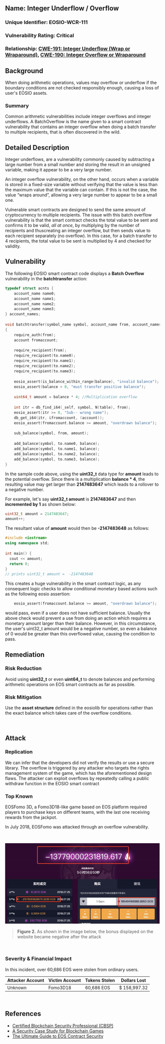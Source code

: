<br/>

## Name: Integer Underflow / Overflow

### Unique Identifier: EOSIO-WCR-111

### Vulnerability Rating: Critical

### Relationship: [CWE-191: Integer Underflow (Wrap or Wraparound)](https://cwe.mitre.org/data/definitions/191.html), [CWE-190: Integer Overflow or Wraparound](https://cwe.mitre.org/data/definitions/190.html)

## Background

When doing arithmetic operations, values may overflow or underflow if the boundary conditions are not checked responsibly enough, causing a loss of user's EOSIO assets.

### Summary

Common arithmetic vulnerabilities include integer overflows and integer underflows. A BatchOverflow is the name given to a smart contract vulnerability that contains an integer overflow when doing a batch transfer to multiple recipients, that is often discovered in the wild.

## Detailed Description

Integer underflows, are a vulnerability commonly caused by subtracting a large number from a small number and storing the result in an unsigned variable, making it appear to be a very large number.

An integer overflow vulnerability, on the other hand, occurs when a variable is stored in a fixed-size variable without verifying that the value is less than the maximum value that the variable can contain. If this is not the case, the value “wraps around”, allowing a very large number to appear to be a small one.

Vulnerable smart contracts are designed to send the same amount of cryptocurrency to multiple recipients. The issue with this batch overflow vulnerability is that the smart contract checks the total value to be sent and confirms it to be valid, _all at once_, by multiplying by the number of recipients and thuscreating an integer overflow, but then sends value to each recipient separately (no overflow). In this case, for a batch transfer to 4 recipients, the total value to be sent is multiplied by 4 and checked for validity.

## Vulnerability

The following EOSIO smart contract code displays a **Batch Overflow** vulnerability in the **batchtransfer** action:

```c++
typedef struct acnts {
    account_name name0;
    account_name name1;
    account_name name2;
    account_name name3;
} account_names;

void batchtransfer(symbol_name symbol, account_name from, account_names to, uint64_t balance)
{
    require_auth(from);
    account fromaccount;

    require_recipient(from);
    require_recipient(to.name0);
    require_recipient(to.name1);
    require_recipient(to.name2);
    require_recipient(to.name3);

    eosio_assert(is_balance_within_range(balance), "invalid balance");
    eosio_assert(balance > 0, "must transfer positive balance");

    uint64_t amount = balance * 4; //Multiplication overflow

    int itr = db_find_i64(_self, symbol, N(table), from);
    eosio_assert(itr >= 0, "Sub-- wrong name");
    db_get_i64(itr, &fromaccount, (account));
    eosio_assert(fromaccount.balance >= amount, "overdrawn balance");

    sub_balance(symbol, from, amount);

    add_balance(symbol, to.name0, balance);
    add_balance(symbol, to.name1, balance);
    add_balance(symbol, to.name2, balance);
    add_balance(symbol, to.name3, balance);
}
```
In the sample code above, using the **uint32_t** data type for **amount** leads to the potential overflow. Since there is a multiplication **balance * 4**, the resulting value may get larger than **2147483647** which leads to a rollover to a negative number.

For example, let's say **uint32_t amount** is **2147483647** and then **incremented by 1** as shown below:

```c++
uint32_t amount = 2147483647;
amount++;
```

The resultant value of **amount** would then be **-2147483648** as follows:
```c++
#include <iostream>
using namespace std;

int main() {
  cout << amount;
  return 0;
}
// prints uint32_t amount =  -2147483648
```

This creates a huge vulnerability in the smart contract logic, as any consequent logic checks to allow conditional monetary based actions such as the following eosio assertion:

```c++
    eosio_assert(fromaccount.balance >= amount, "overdrawn balance");
```
would pass, even if a user does not have sufficient balance. Usually the above check would prevent a use from doing an action which requires a monetary amount larger than their balance. However, in this circumstance, the user's uint32_t amount would be a negative number, so even a balance of 0 would be greater than this overflowed value, causing the condition to pass.


## Remediation

### Risk Reduction

 Avoid using **uint32_t** or even **uint64_t** to denote balances and performing arithmetic operations on EOS smart contracts as far as possible. 
 
 ### Risk Mitigation

 Use the **asset structure** defined in the eosiolib for operations rather than the exact balance which takes care of the overflow conditions.

<br/>

## Attack 

### Replication 

We can infer that the developers did not verify the results or use a secure library. The overflow is triggered by any attacker who targets the rights
management system of the game, which has the aforementioned design flaws. The attacker can exploit overflows by repeatedly calling a public withdraw function in the EOSIO smart contract

### Top Known

EOSFomo 3D, a Fomo3D18-like game based on EOS
platform required players to purchase keys on different teams, with the
last one receiving rewards from the jackpot. 

In July 2018, EOSFomo was attacked through an overflow vulnerability. 

<br/>

![eos fomo overflow](images/eosfomo.png)

> **Figure 2.** As shown in the image below, the bonus displayed on the website became negative after the attack

<br/>

### Severity & Financial Impact

In this incident, over 60,686 EOS were stolen from
ordinary users.

| Attacker Account | Victim Account | Tokens Stolen | Dollars Lost  
| ------ | ------ | ------ | ------
| Unknown | Fomo3D18 | 60,686 EOS | $ 158,997.32

<br/>

## References
- [Certified Blockchain Security Professional (CBSP)](https://blockchaintrainingalliance.com/products/blockchain-security-training-on-demand)
- [A Security Case Study for Blockchain Games ](https://ieeexplore.ieee.org/document/8811555)
- [The Ultimate Guide to EOS Contract Security](https://blockgeeks.com/guides/eos-smart-contract-security/)

